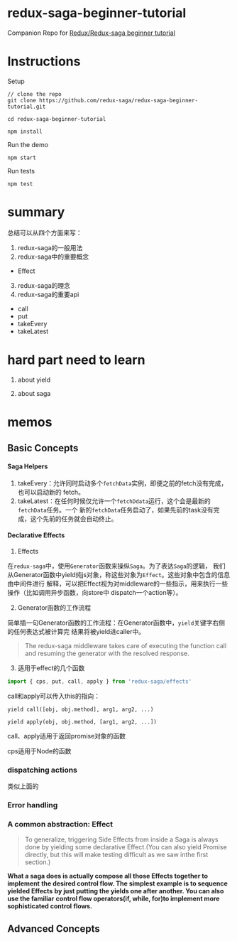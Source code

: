# redux-saga-beginner-tutorial
Companion Repo for [Redux/Redux-saga beginner tutorial](https://github.com/redux-saga/redux-saga/blob/master/docs/introduction/BeginnerTutorial.md)

# Instructions

Setup

```
// clone the repo
git clone https://github.com/redux-saga/redux-saga-beginner-tutorial.git

cd redux-saga-beginner-tutorial

npm install
```

Run the demo

```
npm start
```

Run tests

```
npm test
```
# summary

总结可以从四个方面来写：

1. redux-saga的一般用法
2. redux-saga中的重要概念

  - Effect

3. redux-saga的理念
4. redux-saga的重要api

  - call
  - put
  - takeEvery
  - takeLatest

# hard part need to learn

1. about yield

2. about saga


# memos

## Basic Concepts

#### Saga Helpers

1. takeEvery：允许同时启动多个`fetchData`实例，即便之前的fetch没有完成，也可以启动新的
fetch。
2. takeLatest：在任何时候仅允许一个`fetchDdata`运行，这个会是最新的`fetchData`任务。一个
新的`fetchData`任务启动了，如果先前的task没有完成，这个先前的任务就会自动终止。

#### Declarative Effects

1. Effects

在`redux-saga`中，使用`Generator`函数来操纵`Saga`。为了表达`Saga`的逻辑，
我们从Generator函数中yield纯js对象，称这些对象为`Effect`。这些对象中包含的信息由中间件进行
解释，可以把Effect视为对middleware的一些指示，用来执行一些操作（比如调用异步函数，向store中
dispatch一个action等）。

2. Generator函数的工作流程

简单插一句Generator函数的工作流程：在Generator函数中，`yield`关键字右侧的任何表达式被计算完
结果将被yield进caller中。

> The redux-saga middleware takes care of executing the function call and
> resuming the generator with the resolved response.

3. 适用于effect的几个函数

```js
import { cps, put, call, apply } from 'redux-saga/effects'
```
call和apply可以传入this的指向：

`yield call([obj, obj.method], arg1, arg2, ...)`

`yield apply(obj, obj.method, [arg1, arg2, ...])`

call、apply适用于返回promise对象的函数

cps适用于Node的函数

### dispatching actions

类似上面的

### Error handling

### A common abstraction: Effect

>To generalize, triggering  Side Effects from inside a Saga is always done by
>yielding some declarative Effect.(You can also yield Promise directly, but this
>will make testing difficult as we saw inthe first section.)

**What a saga does is actually compose all those Effects together to implement**
**the desired control flow. The simplest example is to sequence yielded Effects**
**by just putting the yields one after another. You can also use the familiar**
**control flow operators(if, while, for)to implement more sophisticated control**
**flows.**

## Advanced Concepts
